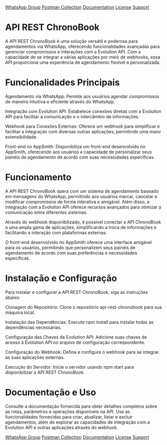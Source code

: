 [WhatsApp Group](link_para_o_grupo) [Postman Collection](link_para_a_collection) [Documentation](link_para_documentação) [License](link_para_a_licença) [Support](link_para_suporte)


# API REST ChronoBook
A API REST ChronoBook é uma solução versátil e poderosa para agendamentos via WhatsApp, oferecendo funcionalidades avançadas para gerenciar compromissos e interações com a Evolution API. Com a capacidade de se integrar a várias aplicações por meio de webhooks, essa API proporciona uma experiência de agendamento flexível e personalizada.

# Funcionalidades Principais
Agendamento via WhatsApp: Permite aos usuários agendar compromissos de maneira intuitiva e eficiente através do WhatsApp.

Integração com Evolution API: Estabelece conexões diretas com a Evolution API para facilitar a comunicação e o intercâmbio de informações.

Webhook para Conexões Externas: Oferece um webhook para simplificar e facilitar a integração com diversas outras aplicações, permitindo uma maior extensibilidade.

Front-end no AppSmith: Disponibiliza um front-end desenvolvido no AppSmith, oferecendo aos usuários a capacidade de personalizar seus painéis de agendamento de acordo com suas necessidades específicas.

# Funcionamento
A API REST ChronoBook opera com um sistema de agendamento baseado em mensagens do WhatsApp, permitindo aos usuários marcar, cancelar e modificar compromissos de forma interativa e amigável. Além disso, a integração com a Evolution API oferece recursos avançados para otimizar a comunicação entre diferentes sistemas.

Através do webhook disponibilizado, é possível conectar a API ChronoBook a uma ampla gama de aplicações, simplificando a troca de informações e facilitando a interação com plataformas externas.

O front-end desenvolvido no AppSmith oferece uma interface amigável para os usuários, permitindo que personalizem seus painéis de agendamento de acordo com suas preferências e necessidades específicas.

# Instalação e Configuração
Para instalar e configurar a API REST ChronoBook, siga as instruções abaixo:

Clonagem do Repositório: Clone o repositório api-rest-chronobook para sua máquina local.

Instalação das Dependências: Execute npm install para instalar todas as dependências necessárias.

Configuração das Chaves da Evolution API: Adicione suas chaves de acesso à Evolution API no arquivo de configuração correspondente.

Configuração do Webhook: Defina e configure o webhook para se integrar às suas aplicações externas.

Execução do Servidor: Inicie o servidor usando npm start para disponibilizar a API REST ChronoBook.

# Documentação e Uso
Consulte a documentação fornecida para obter detalhes completos sobre as rotas, parâmetros e operações disponíveis na API. Use as funcionalidades fornecidas para criar, atualizar, listar e excluir agendamentos, além de explorar as capacidades de integração com a Evolution API e outras aplicações através do webhook.

[WhatsApp Group](link_para_o_grupo) [Postman Collection](link_para_a_collection) [Documentation](link_para_documentação) [License](link_para_a_licença) [Support](link_para_suporte)
